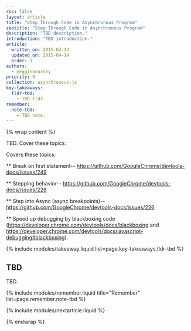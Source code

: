 ```yaml
---
rss: false
layout: article
title: "Step Through Code in Asynchronous Program"
seotitle: "Step Through Code in Asynchronous Program"
description: "TBD description."
introduction: "TBD introduction."
article:
  written_on: 2015-04-14
  updated_on: 2015-04-14
  order: 1
authors:
  - megginkearney
priority: 0
collection: asynchronous-js
key-takeaways:
  tldr-tbd:
    - TBD tldr.
remember:
  note-tbd:
    - TBD note.
---
```

{% wrap content %}

TBD. Cover these topics:

Covers these topics:

** Break on first statement-- https://github.com/GoogleChrome/devtools-docs/issues/249

** Stepping behavior-- https://github.com/GoogleChrome/devtools-docs/issues/228

** Step into Async (async breakpoints)-- https://github.com/GoogleChrome/devtools-docs/issues/226

** Speed up debugging by blackboxing code (https://developer.chrome.com/devtools/docs/blackboxing and https://developer.chrome.com/devtools/docs/javascript-debugging#blackboxing).

{% include modules/takeaway.liquid list=page.key-takeaways.tldr-tbd %}

## TBD

TBD.

{% include modules/remember.liquid title="Remember" list=page.remember.note-tbd %}

{% include modules/nextarticle.liquid %}

{% endwrap %}
